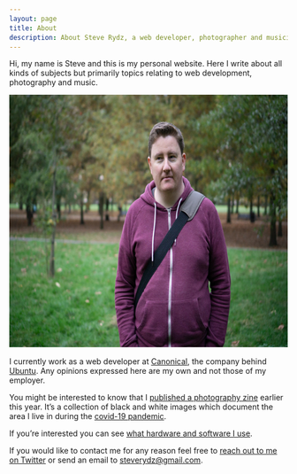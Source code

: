 ```yaml
---
layout: page
title: About
description: About Steve Rydz, a web developer, photographer and musician
---
```


Hi, my name is Steve and this is my personal website. Here I write about all kinds of subjects but primarily topics relating to web development, photography and music.

<img src="/images/portrait.jpg" width="684" height="456" alt="">

I currently work as a web developer at [Canonical](https://canonical.com), the company behind [Ubuntu](https://ubuntu.com). Any opinions expressed here are my own and not those of my employer.

You might be interested to know that I [published a photography zine](https://steverydz.bigcartel.com/product/safe-distance-zine) earlier this year. It&rsquo;s a collection of black and white images which document the area I live in during the [covid-19 pandemic](https://en.wikipedia.org/wiki/COVID-19_pandemic).

If you&rsquo;re interested you can see [what hardware and software I use](/uses).

If you would like to contact me for any reason feel free to [reach out to me on Twitter](https://twitter.com/steverydz) or send an email to [steverydz@gmail.com](mailto:steverydz@gmail.com).

